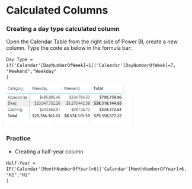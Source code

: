 # Calculated Columns

### Creating a day type calculated column

Open the Calendar Table from the right side of Power BI, create a new column. Type the code as below in the formula bar:

```text
Day Type = if('Calendar'[DayNumberOfWeek]=1||'Calendar'[DayNumberOfWeek]=7,
"Weekend","Weekday"
)
```

![](.gitbook/assets/image%20%2879%29.png)

### Practice 

* Creating a half-year column

```text
Half-Year = IF('Calendar'[MonthNumberOfYear]>6||'Calendar'[MonthNumberOfYear]<6,
"H2","H1"
)
```



